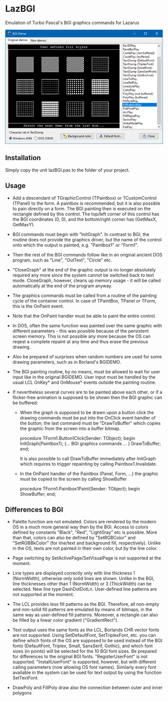 # LazBGI
Emulation of Turbo Pascal's BGI graphics commands for Lazarus

![Screenshot](screenshots/bgidemo.png)

## Installation

Simply copy the unit lazBGI.pas to the folder of your project.

## Usage

- Add a descendant of TGraphicControl (TPaintbox) or TCustomControl (TPanel) to
  the form. A paintbox is recommended, but it is also possible to pain
  directly on a form.
  The BGI painting then is executed on the rectangle defined by this control.
  The top/left corner of this control has the BGI coordinates (0, 0), and the
  bottom/right corner has (GetMaxX, GetMaxY).

- BGI commands must begin with "InitGraph". In contrast to BGI, the routine does
  not provide the graphics driver, but the name of the control onto which the
  output is painted, e.g. "Paintbox1" or "Form1".

- Then the rest of the BGI commands follow like in an original ancient DOS
  program, such as "Line", "OutText", "Circle" etc.

- "CloseGraph" at the end of the graphic output is no longer absolutely required
  any more since the system cannot be switched back to text mode.
  CloseGraph, however, cleans up memory usage - it will be called automatically
  at the end of the program anyway.

- The graphics commands must be called from a routine of the painting cycle of
  the container control. In case of TPaintBox, TPanel or TForm, this is the
  OnPaint event.

- Note that the OnPaint handler must be able to paint the entire control.

- In DOS, often the same function was painted over the same graphic with
  different parameters - this was possible because of the persistent screen
  memory. This is not possible any more because the OS can reqest a complete
  repaint at any time and thus erase the previous drawing.

- Also be prepared of surprises when random numbers are used for some drawing
  parameters, such as in Borland's BGIDEMO.

- The BGI painting routine, by no means, must be allowed to wait for user input
  like in the original BGIDEMO. User input must be handled by the usual
  LCL OnKey* and OnMouse* events outside the painting routine.

- If nevertheless several curves are to be painted above each other, or if
  a flicker-free animation is supposed to be shown then the BGI graphic can
  be buffered:

  - When the graph is supposed to be drawn upon a button click the drawing
    commands must be put into the OnClick event handler of the button; the
    last command must be "DrawToBuffer" which copies the graphic from the
    screen into a buffer bitmap.

    procedure TForm1.Button1Click(Sender: TObject);
    begin
      InitGraph(Paintbox1);
      {... BGI graphics commands ... }
      DrawToBuffer;
    end;

    It is also possible to call DrawToBuffer immediately after InitGraph which
    requires to trigger repainting by calling Paintbox1.Invalidate.

  - In the OnPaint handler of the Paintbox (Panel, Form, ...) the graphic must
    be copied to the screen by calling ShowBuffer

    procedure TForm1.Paintbox1Paint(Sender: TObject);
    begin
      ShowBuffer;
    end;


## Differences to BGI

- Palette function are not emulated. Colors are rendered by the modern OS in a
  much more general way then by the BGI. Access to colors defined by constants
  "Black", "Red", "LightGray" etc is possible. More than that, colors can also
  be defined by "SetRGBColor" and "SetRGBBkColor" (for line/text and background
  fill, respectively). Unlike in the OS, texts are not painted in their own
  color, but by the line color.

- Page switching by SetActivePage/SetVisualPage is not supported at the moment.

- Line types are displayed correctly only with line thickness 1 (NormWidth),
  otherwise only solid lines are shown. Unlike in the BGI, line thicknesses
  other than 1 (NormWidth) or 3 (ThickWidth) can be selected.
  New line type DashDotDotLn.
  User-defined line patterns are not supported at the moment.

- The LCL provides less fill patterns as the BGI. Therefore, all non-empty and
  non-solid fill patterns are emulated by means of bitmaps, in the same way
  as user-defined fill patterns. Moreover, a rectangle can also be filled by
  a linear color gradient ("GradientRect").

- Text output uses the same fonts as the LCL, Borlands CHR vector fonts are not
  supported. Using SetDefaultFont, SetTriplexFont, etc. you can define which
  fonts of the OS are supposed to be used instead of the BGI fonts (DefaultFont,
  Triplex, Small, SansSerif, Gothic), and which font sizes (in points) will be
  selected for the 10 BGI font sizes. Be prepared for differences to the
  original BGI fonts. "RegisterUserFont" is not supported. "InstallUserFont" is
  supported, however, but with different calling parameters (now allowing
  OS font names).
  Similarly every font available in the system can be used for text output by
  using the function SetTextFont.

- DrawPoly and FillPoly draw also the connection between outer and inner polygons

